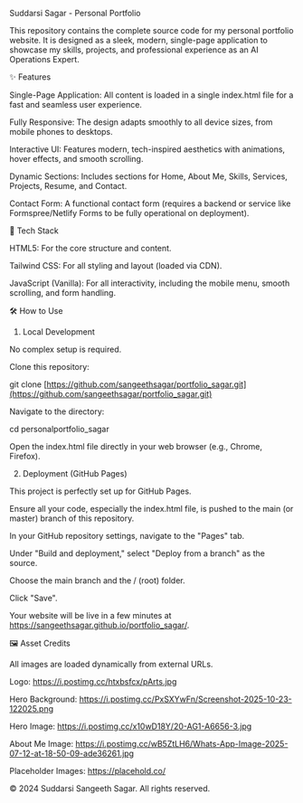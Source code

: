 Suddarsi Sagar - Personal Portfolio

This repository contains the complete source code for my personal portfolio website. It is designed as a sleek, modern, single-page application to showcase my skills, projects, and professional experience as an AI Operations Expert.

✨ Features

Single-Page Application: All content is loaded in a single index.html file for a fast and seamless user experience.

Fully Responsive: The design adapts smoothly to all device sizes, from mobile phones to desktops.

Interactive UI: Features modern, tech-inspired aesthetics with animations, hover effects, and smooth scrolling.

Dynamic Sections: Includes sections for Home, About Me, Skills, Services, Projects, Resume, and Contact.

Contact Form: A functional contact form (requires a backend or service like Formspree/Netlify Forms to be fully operational on deployment).

🚀 Tech Stack

HTML5: For the core structure and content.

Tailwind CSS: For all styling and layout (loaded via CDN).

JavaScript (Vanilla): For all interactivity, including the mobile menu, smooth scrolling, and form handling.

🛠️ How to Use

1. Local Development

No complex setup is required.

Clone this repository:

git clone [https://github.com/sangeethsagar/portfolio_sagar.git](https://github.com/sangeethsagar/portfolio_sagar.git)


Navigate to the directory:

cd personalportfolio_sagar


Open the index.html file directly in your web browser (e.g., Chrome, Firefox).

2. Deployment (GitHub Pages)

This project is perfectly set up for GitHub Pages.

Ensure all your code, especially the index.html file, is pushed to the main (or master) branch of this repository.

In your GitHub repository settings, navigate to the "Pages" tab.

Under "Build and deployment," select "Deploy from a branch" as the source.

Choose the main branch and the / (root) folder.

Click "Save".

Your website will be live in a few minutes at https://sangeethsagar.github.io/portfolio_sagar/.

🖼️ Asset Credits

All images are loaded dynamically from external URLs.

Logo: https://i.postimg.cc/htxbsfcx/pArts.jpg

Hero Background: https://i.postimg.cc/PxSXYwFn/Screenshot-2025-10-23-122025.png

Hero Image: https://i.postimg.cc/x10wD18Y/20-AG1-A6656-3.jpg

About Me Image: https://i.postimg.cc/wB5ZtLH6/Whats-App-Image-2025-07-12-at-18-50-09-ade36261.jpg

Placeholder Images: https://placehold.co/

© 2024 Suddarsi Sangeeth Sagar. All rights reserved.
